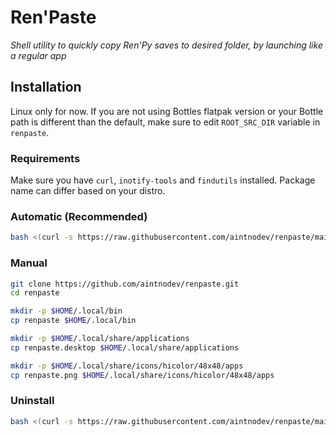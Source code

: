 # Ren'Paste

_Shell utility to quickly copy Ren'Py saves to desired folder, by launching like a regular app_

## Installation

Linux only for now. If you are not using Bottles flatpak version or your Bottle path is different than the default, make sure to edit `ROOT_SRC_DIR` variable in `renpaste`.

### Requirements

Make sure you have `curl`, `inotify-tools` and `findutils` installed. Package name can differ based on your distro.

### Automatic (Recommended)

```sh
bash <(curl -s https://raw.githubusercontent.com/aintnodev/renpaste/main/setup) -i
```

### Manual

```sh
git clone https://github.com/aintnodev/renpaste.git
cd renpaste

mkdir -p $HOME/.local/bin
cp renpaste $HOME/.local/bin

mkdir -p $HOME/.local/share/applications
cp renpaste.desktop $HOME/.local/share/applications

mkdir -p $HOME/.local/share/icons/hicolor/48x48/apps
cp renpaste.png $HOME/.local/share/icons/hicolor/48x48/apps
```

### Uninstall

```sh
bash <(curl -s https://raw.githubusercontent.com/aintnodev/renpaste/main/setup) -u
```
